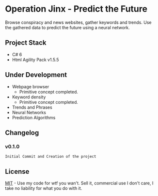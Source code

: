 # Operation Jinx - Predict the Future
 Browse conspiracy and news websites, gather keywords and trends. Use the gathered data to predict the future using a neural network.

## Project Stack
* C# 6
* Html Agility Pack v1.5.5

## Under Development
* Webpage browser
  * Primitive concept completed.
* Keyword density
  * Primitive concept completed.
* Trends and Phrases
* Neural Networks
* Prediction Algorithms

## Changelog
### v0.1.0
```
Initial Commit and Creation of the project
```

## License
[MIT](https://github.com/Quadrat1c/OpJinx/blob/master/LICENSE) - Use my code for wtf you wan't. Sell it, commercial use I don't care, I take no liability for what you do with it.
